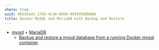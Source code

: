 ```yaml
---
share: true
uuid: 065d3a41-1745-4c38-8950-4939f0d0b606
title: Docker MySQL and MariaDB with Backup and Restore
---
```

* [mysql](/eb0ceca1-6515-43d6-8020-4adc2679452f) + [MariaDB](/undefined)
	* [Backup and restore a mysql database from a running Docker mysql container](https://gist.github.com/spalladino/6d981f7b33f6e0afe6bb)